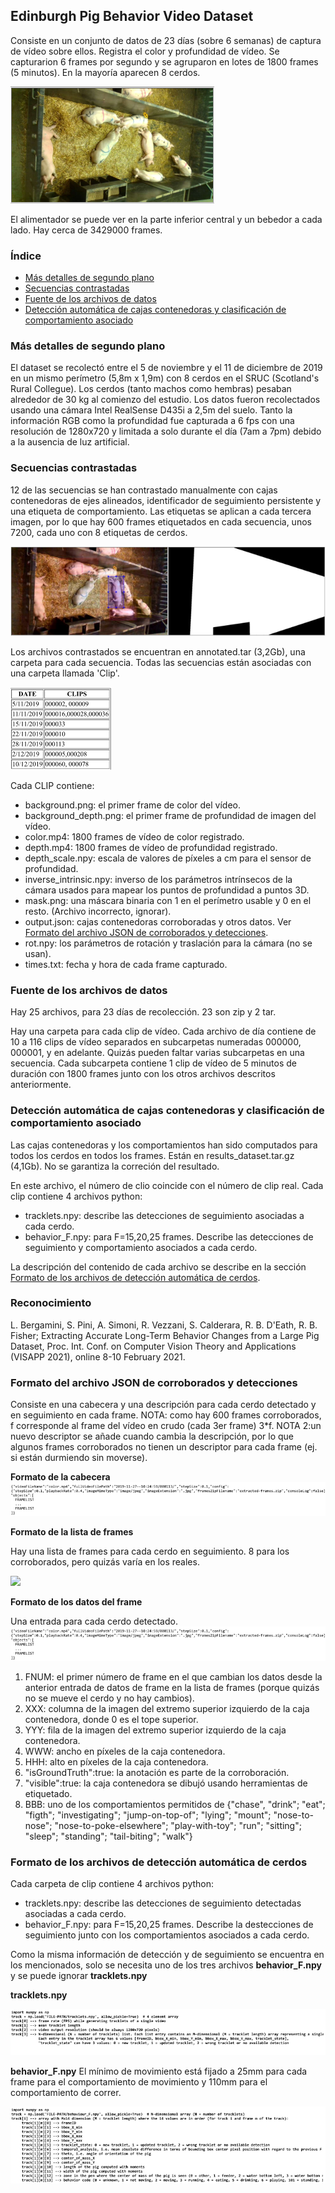 
## Edinburgh Pig Behavior Video Dataset

Consiste en un conjunto de datos de 23 días (sobre 6 semanas) de captura de vídeo sobre ellos. Registra el color y profundidad de vídeo. Se capturarion 6 frames por segundo y se agruparon en lotes de 1800 frames (5 minutos). En la mayoría aparecen 8 cerdos.

![](Images/1.png)

El alimentador se puede ver en la parte inferior central y un bebedor a cada lado. Hay cerca de 3429000 frames.

### Índice

   * [Más detalles de segundo plano](#más-detalles-de-segundo-plano)
   * [Secuencias contrastadas](#secuencias-contrastadas)
   * [Fuente de los archivos de datos](#fuente-de-los-archivos-de-datos)
   * [Detección automática de cajas contenedoras y clasificación de comportamiento asociado](#detección-automática-de-cajas-contenedoras-y-clasificación-de-comportamiento-asociado)
   

### Más detalles de segundo plano

El dataset se recolectó entre el 5 de noviembre y el 11 de diciembre de 2019 en un mismo perímetro (5,8m x 1,9m) con 8 cerdos en el SRUC (Scotland's Rural Collegue). Los cerdos (tanto machos como hembras) pesaban alrededor de 30 kg al comienzo del estudio. Los datos fueron recolectados usando una cámara Intel RealSense D435i a 2,5m del suelo. Tanto la información RGB como la profundidad fue capturada a 6 fps con una resolución de 1280x720 y limitada a solo durante el día (7am a 7pm) debido a la ausencia de luz artificial.

### Secuencias contrastadas

12 de las secuencias se han contrastado manualmente con cajas contenedoras de ejes alineados, identificador de seguimiento persistente y una etiqueta de comportamiento. Las etiquetas se aplican a cada tercera imagen, por lo que hay 600 frames etiquetados en cada secuencia, unos 7200, cada uno con 8 etiquetas de cerdos.

![](Images/2.png)

Los archivos contrastados se encuentran en annotated.tar (3,2Gb), una carpeta para cada secuencia. Todas las secuencias están asociadas con una carpeta llamada 'Clip'.

![](Images/3.png)

Cada CLIP contiene:	

- background.png: el primer frame de color del vídeo.
- background\_depth.png: el primer frame de profundidad de imagen del vídeo.
- color.mp4: 1800 frames de vídeo de color registrado.
- depth.mp4: 1800 frames de vídeo de profundidad registrado.
- depth_scale.npy: escala de valores de píxeles a cm para el sensor de profundidad.
- inverse\_intrinsic.npy: inverso de los parámetros intrínsecos de la cámara usados para mapear los puntos de profundidad a puntos 3D.
- mask.png: una máscara binaria con 1 en el perímetro usable y 0 en el resto. (Archivo incorrecto, ignorar).
- output.json: cajas contenedoras corroboradas y otros datos. Ver [Formato del archivo JSON de corroborados y detecciones](#).
- rot.npy: los parámetros de rotación y traslación para la cámara (no se usan).
- times.txt: fecha y hora de cada frame capturado.

### Fuente de los archivos de datos

Hay 25 archivos, para 23 días de recolección. 23 son zip y 2 tar.

Hay una carpeta para cada clip de vídeo. Cada archivo de día contiene de 10 a 116 clips de vídeo separados en subcarpetas numeradas 000000, 000001, y en adelante. Quizás pueden faltar varias subcarpetas en una secuencia. Cada subcarpeta contiene 1 clip de vídeo de 5 minutos de duración con 1800 frames junto con los otros archivos descritos anteriormente.

### Detección automática de cajas contenedoras y clasificación de comportamiento asociado

Las cajas contenedoras y los comportamientos han sido computados para todos los cerdos en todos los frames. Están en results\_dataset.tar.gz (4,1Gb). No se garantiza la correción del resultado. 

En este archivo, el número de clio coincide con el número de clip real. Cada clip contiene 4 archivos python:

- tracklets.npy: describe las detecciones de seguimiento asociadas a cada cerdo.
- behavior\_F.npy: para F=15,20,25 frames. Describe las detecciones de seguimiento y comportamiento asociados a cada cerdo.

La descripción del contenido de cada archivo se describe en la sección [Formato de los archivos de detección automática de cerdos](#formato-de-los-archivos-de-detección-automática-de-cerdos).

### Reconocimiento

L. Bergamini, S. Pini, A. Simoni, R. Vezzani, S. Calderara, R. B. D'Eath, R. B. Fisher; Extracting Accurate Long-Term Behavior Changes from a Large Pig Dataset, Proc. Int. Conf. on Computer Vision Theory and Applications (VISAPP 2021), online 8-10 February 2021.

### Formato del archivo JSON de corroborados y detecciones

Consiste en una cabecera y una descripción para cada cerdo detectado y en seguimiento en cada frame. 
NOTA: como hay 600 frames corroborados, f corresponde al frame del vídeo en crudo (cada 3er frame) 3*f.
NOTA 2:un nuevo descriptor se añade cuando cambia la descripción, por lo que algunos frames corroborados no tienen un descriptor para cada frame (ej. si están durmiendo sin moverse).

**Formato de la cabecera**
![](Images/4.png)

**Formato de la lista de frames**

Hay una lista de frames para cada cerdo en seguimiento. 8 para los corroborados, pero quizás varía en los reales.

![](!Images/5.png)

**Formato de los datos del frame**

Una entrada para cada cerdo detectado.
![](Images/6.png)

1. FNUM: el primer número de frame en el que cambian los datos desde la anterior entrada de datos de frame en la lista de frames (porque quizás no se mueve el cerdo y no hay cambios).
2. XXX: columna de la imagen del extremo superior izquierdo de la caja contenedora, donde 0 es el tope superior.
3. YYY: fila de la imagen del extremo superior izquierdo de la caja contenedora.
4. WWW: ancho en píxeles de la caja contenedora.
5. HHH: alto en píxeles de la caja contenedora.
6. "isGroundTruth":true: la anotación es parte de la corroboración.
7. "visible":true: la caja contenedora se dibujó usando herramientas de etiquetado.
8. BBB: uno de los comportamientos permitidos de {"chase", "drink"; "eat"; "figth"; "investigating"; "jump-on-top-of"; "lying"; "mount"; "nose-to-nose"; "nose-to-poke-elsewhere"; "play-with-toy"; "run"; "sitting"; "sleep"; "standing"; "tail-biting"; "walk"}

### Formato de los archivos de detección automática de cerdos

Cada carpeta de clip contiene 4 archivos python:
- tracklets.npy: describe las detecciones de seguimiento detectadas asociadas a cada cerdo.
- behavior\_F.npy: para F=15,20,25 frames. Describe la destecciones de seguimiento junto con los comportamientos asociados a cada cerdo.

Como la misma información de detección y de seguimiento se encuentra en los mencionados, solo se necesita uno de los tres archivos **behavior\_F.npy** y se puede ignorar **tracklets.npy**

**tracklets.npy**

![](Images/7.png)

**behavior\_F.npy**
El mínimo de movimiento está fijado a 25mm para cada frame para el comportamiento de movimiento y 110mm para el comportamiento de correr.

![](Images/8.png)